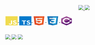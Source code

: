 
<div align="center">
  <a href="https://github.com/YuriPurcote">
  <img height="180em" src="https://github-readme-stats.vercel.app/api?username=YuriPurcote&show_icons=true&theme=dark&include_all_commits=true&count_private=true&hide_border=true&hide_title=true"/>
  <img height="180em" src="https://github-readme-stats.vercel.app/api/top-langs/?username=YuriPurcote&layout=compact&langs_count=7&theme=dark&hide_border=true&hide_title=true"/>
</div>
<div style="display: inline_block"><br>
  <img align="center" alt="Js" height="30" width="40" src="https://raw.githubusercontent.com/devicons/devicon/master/icons/javascript/javascript-plain.svg">
  <img align="center" alt="Ts" height="30" width="40" src="https://raw.githubusercontent.com/devicons/devicon/master/icons/typescript/typescript-plain.svg">
  <img align="center" alt="HTML" height="30" width="40" src="https://raw.githubusercontent.com/devicons/devicon/master/icons/html5/html5-original.svg">
  <img align="center" alt="CSS" height="30" width="40" src="https://raw.githubusercontent.com/devicons/devicon/master/icons/css3/css3-original.svg">
  <img align="center" alt="Csharp" height="30" width="40" src="https://raw.githubusercontent.com/devicons/devicon/master/icons/csharp/csharp-original.svg">
  
</div>
  
  ##
 
<div> 
  <a href="https://wa.me/5541992651515" target="_blank"><img src="https://img.shields.io/badge/WhatsApp-25D366?style=for-the-badge&logo=whatsapp&logoColor=white">
  <a href = "mailto:holtmanpurcote@hotmail.com"><img src="https://img.shields.io/badge/Microsoft_Outlook-0078D4?style=for-the-badge&logo=microsoft-outlook&logoColor=white" target="mailto:holtmanpurcote@hotmail.com"></a>
  <a href="https://www.linkedin.com/in/yuri-holtman-purcote/" target="_blank"><img src="https://img.shields.io/badge/-LinkedIn-%230077B5?style=for-the-badge&logo=linkedin&logoColor=white"></a> 
   
</div>
